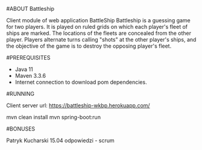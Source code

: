 #ABOUT Battleship

Client module of web application BattleShip
Battleship is a guessing game for two players. It is played on ruled grids on which each player's fleet of ships are marked.
The locations of the fleets are concealed from the other player. Players alternate turns calling "shots" at the other player's ships, 
and the objective of the game is to destroy the opposing player's fleet.

#PREREQUISITES

* Java 11
* Maven 3.3.6
* Internet connection to download pom dependencies. 
 
#RUNNING

Client server url: https://battleship-wkbp.herokuapp.com/

mvn clean install
mvn spring-boot:run 
 
#BONUSES
 
Patryk Kucharski 15.04 odpowiedzi - scrum
